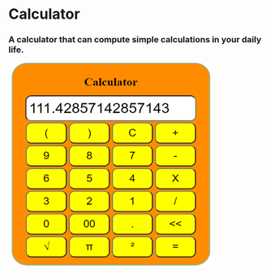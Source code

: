 # Calculator
### A calculator that can compute simple calculations in your daily life.
 <img width="400px" height="400px" src="images/calculator.png">
